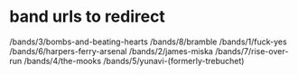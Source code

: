 # band urls to redirect

/bands/3/bombs-and-beating-hearts
/bands/8/bramble
/bands/1/fuck-yes
/bands/6/harpers-ferry-arsenal
/bands/2/james-miska
/bands/7/rise-over-run
/bands/4/the-mooks
/bands/5/yunavi-(formerly-trebuchet)
